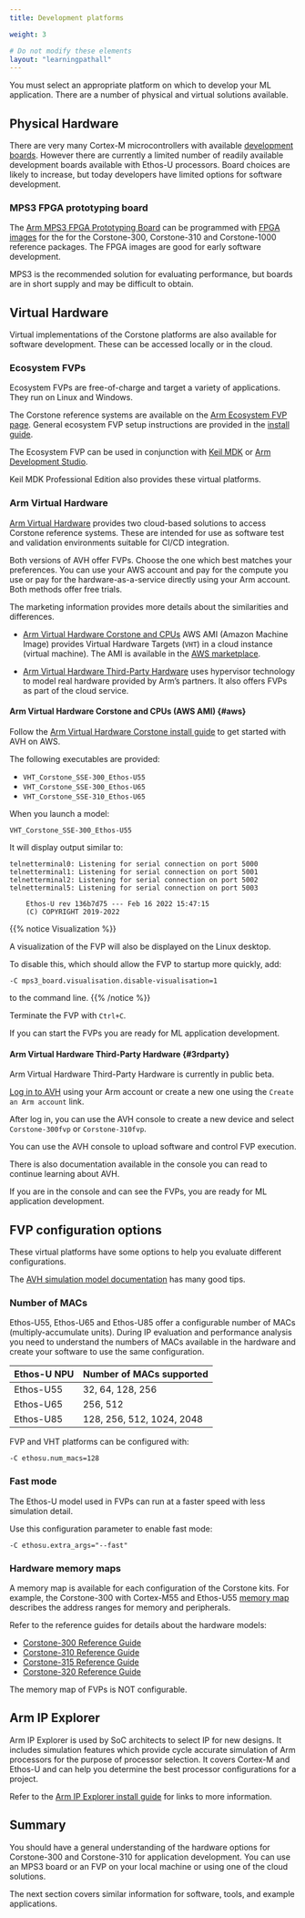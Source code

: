 ```yaml
---
title: Development platforms

weight: 3

# Do not modify these elements
layout: "learningpathall"
---
```

You must select an appropriate platform on which to develop your ML application. There are a number of physical and virtual solutions available.

## Physical Hardware
There are very many Cortex-M microcontrollers with available [development boards](/learning-paths/microcontrollers/intro/). However there are currently a limited number of readily available development boards available with Ethos-U processors. Board choices are likely to increase, but today developers have limited options for software development.

### MPS3 FPGA prototyping board

The [Arm MPS3 FPGA Prototyping Board](https://www.arm.com/products/development-tools/development-boards/mps3/) can be programmed with [FPGA images](https://developer.arm.com/downloads/-/download-fpga-images/) for the for the Corstone-300, Corstone-310 and Corstone-1000 reference packages. The FPGA images are good for early software development.

MPS3 is the recommended solution for evaluating performance, but boards are in short supply and may be difficult to obtain.

## Virtual Hardware

Virtual implementations of the Corstone platforms are also available for software development. These can be accessed locally or in the cloud.

### Ecosystem FVPs

Ecosystem FVPs are free-of-charge and target a variety of applications. They run on Linux and Windows.

The Corstone reference systems are available on the [Arm Ecosystem FVP page](https://developer.arm.com/downloads/-/arm-ecosystem-fvps/). General ecosystem FVP setup instructions are provided in the [install guide](/install-guides/fm_fvp/eco_fvp/).

The Ecosystem FVP can be used in conjunction with [Keil MDK](https://developer.arm.com/Tools%20and%20Software/Keil%20MDK) or [Arm Development Studio](https://developer.arm.com/Tools%20and%20Software/Arm%20Development%20Studio).

Keil MDK Professional Edition also provides these virtual platforms.

### Arm Virtual Hardware

[Arm Virtual Hardware](https://www.arm.com/products/development-tools/simulation/virtual-hardware/) provides two cloud-based solutions to access Corstone reference systems. These are intended for use as software test and validation environments suitable for CI/CD integration.

Both versions of AVH offer FVPs. Choose the one which best matches your preferences. You can use your AWS account and pay for the compute you use or pay for the hardware-as-a-service directly using your Arm account. Both methods offer free trials.

The marketing information provides more details about the similarities and differences.

- [Arm Virtual Hardware Corstone and CPUs](#aws) AWS AMI (Amazon Machine Image) provides Virtual Hardware Targets (`VHT`) in a cloud instance (virtual machine). The AMI is available in the [AWS marketplace](https://aws.amazon.com/marketplace/pp/prodview-urbpq7yo5va7g/).

- [Arm Virtual Hardware Third-Party Hardware](#3rdparty) uses hypervisor technology to model real hardware provided by Arm’s partners. It also offers FVPs as part of the cloud service.

#### Arm Virtual Hardware Corstone and CPUs (AWS AMI) {#aws}

Follow the [Arm Virtual Hardware Corstone install guide](/install-guides/avh/#corstone) to get started with AVH on AWS.

The following executables are provided:
* `VHT_Corstone_SSE-300_Ethos-U55`
* `VHT_Corstone_SSE-300_Ethos-U65`
* `VHT_Corstone_SSE-310_Ethos-U65`

When you launch a model:
```console
VHT_Corstone_SSE-300_Ethos-U55
```
It will display output similar to:
```output
telnetterminal0: Listening for serial connection on port 5000
telnetterminal1: Listening for serial connection on port 5001
telnetterminal2: Listening for serial connection on port 5002
telnetterminal5: Listening for serial connection on port 5003

    Ethos-U rev 136b7d75 --- Feb 16 2022 15:47:15
    (C) COPYRIGHT 2019-2022
```
{{% notice Visualization %}}

A visualization of the FVP will also be displayed on the Linux desktop.

To disable this, which should allow the FVP to startup more quickly, add:

`-C mps3_board.visualisation.disable-visualisation=1`

to the command line.
{{% /notice %}}

Terminate the FVP with `Ctrl+C`.

If you can start the FVPs you are ready for ML application development.

#### Arm Virtual Hardware Third-Party Hardware {#3rdparty}

Arm Virtual Hardware Third-Party Hardware is currently in public beta.

[Log in to AVH](https://app.avh.arm.com/login/) using your Arm account or create a new one using the `Create an Arm account` link.

After log in, you can use the AVH console to create a new device and select `Corstone-300fvp` or `Corstone-310fvp`.

You can use the AVH console to upload software and control FVP execution.

There is also documentation available in the console you can read to continue learning about AVH.

If you are in the console and can see the FVPs, you are ready for ML application development.


## FVP configuration options

These virtual platforms have some options to help you evaluate different configurations.

The [AVH simulation model documentation](https://arm-software.github.io/AVH/main/simulation/html/Using.html) has many good tips.

### Number of MACs

Ethos-U55, Ethos-U65 and Ethos-U85 offer a configurable number of MACs (multiply-accumulate units). During IP evaluation and performance analysis you need to understand the numbers of MACs available in the hardware and create your software to use the same configuration.

| Ethos-U NPU | Number of MACs supported    |
| ----------- | -----------                 |
| Ethos-U55   | 32, 64, 128, 256            |
| Ethos-U65   | 256, 512                    |
| Ethos-U85   | 128, 256, 512, 1024, 2048   |

FVP and VHT platforms can be configured with:
```console
-C ethosu.num_macs=128
```
### Fast mode

The Ethos-U model used in FVPs can run at a faster speed with less simulation detail.

Use this configuration parameter to enable fast mode:

```console
-C ethosu.extra_args="--fast"
```

### Hardware memory maps

A memory map is available for each configuration of the Corstone kits. For example, the Corstone-300 with Cortex-M55 and Ethos-U55 [memory map](https://developer.arm.com/documentation/100966/1118/Arm--Corstone-SSE-300-FVP/Memory-map-overview-for-Corstone-SSE-300/) describes the address ranges for memory and peripherals.

Refer to the reference guides for details about the hardware models:
- [Corstone-300 Reference Guide](https://developer.arm.com/documentation/100966/latest/Arm--Corstone-SSE-300-FVP/)
- [Corstone-310 Reference Guide](https://developer.arm.com/documentation/100966/latest/Arm--Corstone-SSE-310-FVP/)
- [Corstone-315 Reference Guide](https://developer.arm.com/documentation/109395/latest)
- [Corstone-320 Reference Guide](https://developer.arm.com/documentation/109760/latest)

The memory map of FVPs is NOT configurable.

## Arm IP Explorer

Arm IP Explorer is used by SoC architects to select IP for new designs. It includes simulation features which provide cycle accurate simulation of Arm processors for the purpose of processor selection. It covers Cortex-M and Ethos-U and can help you determine the best processor configurations for a project.

Refer to the [Arm IP Explorer install guide](/install-guides/ipexplorer/) for links to more information.

## Summary

You should have a general understanding of the hardware options for Corstone-300 and Corstone-310 for application development. You can use an MPS3 board or an FVP on your local machine or using one of the cloud solutions.

The next section covers similar information for software, tools, and example applications.
